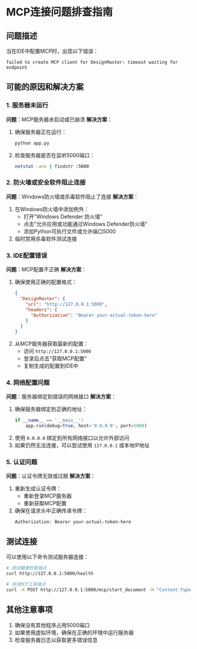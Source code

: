 # MCP连接问题排查指南

## 问题描述
当在IDE中配置MCP时，出现以下错误：
```
failed to create MCP client for DesignMaster: timeout waiting for endpoint
```

## 可能的原因和解决方案

### 1. 服务器未运行
**问题**：MCP服务器未启动或已崩溃
**解决方案**：
1. 确保服务器正在运行：
   ```bash
   python app.py
   ```
2. 检查服务器是否在监听5000端口：
   ```bash
   netstat -ano | findstr :5000
   ```

### 2. 防火墙或安全软件阻止连接
**问题**：Windows防火墙或杀毒软件阻止了连接
**解决方案**：
1. 在Windows防火墙中添加例外：
   - 打开"Windows Defender 防火墙"
   - 点击"允许应用或功能通过Windows Defender防火墙"
   - 添加Python可执行文件或允许端口5000
2. 临时禁用杀毒软件测试连接

### 3. IDE配置错误
**问题**：MCP配置不正确
**解决方案**：
1. 确保使用正确的配置格式：
   ```json
   {
     "DesignMaster": {
       "url": "http://127.0.0.1:5000",
       "headers": {
         "Authorization": "Bearer your-actual-token-here"
       }
     }
   }
   ```
2. 从MCP服务器获取最新的配置：
   - 访问 `http://127.0.0.1:5000`
   - 登录后点击"获取MCP配置"
   - 复制生成的配置到IDE中

### 4. 网络配置问题
**问题**：服务器绑定到错误的网络接口
**解决方案**：
1. 确保服务器绑定到正确的地址：
   ```python
   if __name__ == '__main__':
       app.run(debug=True, host='0.0.0.0', port=5000)
   ```
2. 使用 `0.0.0.0` 绑定到所有网络接口以允许外部访问
3. 如果仍然无法连接，可以尝试使用 `127.0.0.1` 或本地IP地址

### 5. 认证问题
**问题**：认证令牌无效或过期
**解决方案**：
1. 重新生成认证令牌：
   - 重新登录MCP服务器
   - 重新获取MCP配置
2. 确保在请求头中正确传递令牌：
   ```
   Authorization: Bearer your-actual-token-here
   ```

## 测试连接
可以使用以下命令测试服务器连接：
```bash
# 测试健康检查端点
curl http://127.0.0.1:5000/health

# 测试MCP工具端点
curl -X POST http://127.0.0.1:5000/mcp/start_document -H "Content-Type: application/json" -d "{}"
```

## 其他注意事项
1. 确保没有其他程序占用5000端口
2. 如果使用虚拟环境，确保在正确的环境中运行服务器
3. 检查服务器日志以获取更多错误信息